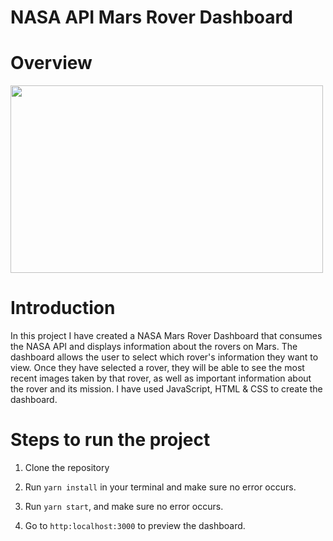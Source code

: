 # NASA API Mars Rover Dashboard

# Overview

<img src="https://user-images.githubusercontent.com/86887626/138393357-22b3fd53-de52-4ee5-b0c8-66884b853492.jpg" width="500" height="300">

# Introduction

In this project I have created a NASA Mars Rover Dashboard that consumes the NASA API and displays information about the rovers on Mars. The dashboard allows the user to select which rover's information they want to view. Once they have selected a rover, they will be able to see the most recent images taken by that rover, as well as important information about the rover and its mission. I have used JavaScript, HTML & CSS to create the dashboard.

# Steps to run the project

1. Clone the repository

2. Run `yarn install` in your terminal and make sure no error occurs.

3. Run `yarn start`, and make sure no error occurs.

4. Go to `http:localhost:3000` to preview the dashboard.
